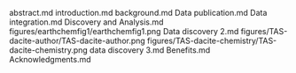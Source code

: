 abstract.md
introduction.md
background.md
Data publication.md
Data integration.md
Discovery and Analysis.md
figures/earthchemfig1/earthchemfig1.png
Data discovery 2.md
figures/TAS-dacite-author/TAS-dacite-author.png
figures/TAS-dacite-chemistry/TAS-dacite-chemistry.png
data discovery 3.md
Benefits.md
Acknowledgments.md